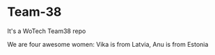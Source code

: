 # Team-38
It's a WoTech Team38 repo

We are four awesome women:
Vika is from Latvia,
Anu is from Estonia
